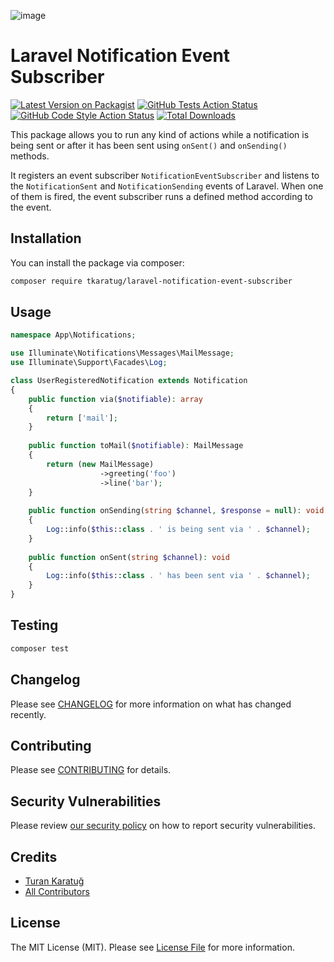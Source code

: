 ![image](https://banners.beyondco.de/Laravel%20Notification%20Event%20Subscriber.png?theme=light&packageManager=composer+require&packageName=tkaratug%2Flaravel-notification-event-subscriber&pattern=architect&style=style_1&description=&md=1&showWatermark=0&fontSize=100px&images=bell&widths=200&heights=200)

# Laravel Notification Event Subscriber

[![Latest Version on Packagist](https://img.shields.io/packagist/v/tkaratug/laravel-notification-event-subscriber.svg?style=flat-square)](https://packagist.org/packages/tkaratug/laravel-notification-event-subscriber)
[![GitHub Tests Action Status](https://img.shields.io/github/workflow/status/tkaratug/laravel-notification-event-subscriber/run-tests?label=tests)](https://github.com/tkaratug/laravel-notification-event-subscriber/actions?query=workflow%3Arun-tests+branch%3Amain)
[![GitHub Code Style Action Status](https://img.shields.io/github/workflow/status/tkaratug/laravel-notification-event-subscriber/Fix%20PHP%20code%20style%20issues?label=code%20style)](https://github.com/tkaratug/laravel-notification-event-subscriber/actions?query=workflow%3A"Fix+PHP+code+style+issues"+branch%3Amain)
[![Total Downloads](https://img.shields.io/packagist/dt/tkaratug/laravel-notification-event-subscriber.svg?style=flat-square)](https://packagist.org/packages/tkaratug/laravel-notification-event-subscriber)

This package allows you to run any kind of actions while a notification is being sent or after it has been sent using `onSent()` and `onSending()` methods.

It registers an event subscriber `NotificationEventSubscriber` and listens to the `NotificationSent` and `NotificationSending` events of Laravel.
When one of them is fired, the event subscriber runs a defined method according to the event.

## Installation

You can install the package via composer:

```bash
composer require tkaratug/laravel-notification-event-subscriber
```

## Usage

```php
namespace App\Notifications;

use Illuminate\Notifications\Messages\MailMessage;
use Illuminate\Support\Facades\Log;

class UserRegisteredNotification extends Notification
{   
    public function via($notifiable): array
    {
        return ['mail'];
    }
    
    public function toMail($notifiable): MailMessage
    {
        return (new MailMessage)
                    ->greeting('foo')
                    ->line('bar');
    }
    
    public function onSending(string $channel, $response = null): void
    {
        Log::info($this::class . ' is being sent via ' . $channel);        
    }
    
    public function onSent(string $channel): void
    {
        Log::info($this::class . ' has been sent via ' . $channel);
    }
}
```

## Testing

```bash
composer test
```

## Changelog

Please see [CHANGELOG](CHANGELOG.md) for more information on what has changed recently.

## Contributing

Please see [CONTRIBUTING](CONTRIBUTING.md) for details.

## Security Vulnerabilities

Please review [our security policy](../../security/policy) on how to report security vulnerabilities.

## Credits

- [Turan Karatuğ](https://github.com/tkaratug)
- [All Contributors](../../contributors)

## License

The MIT License (MIT). Please see [License File](LICENSE.md) for more information.
